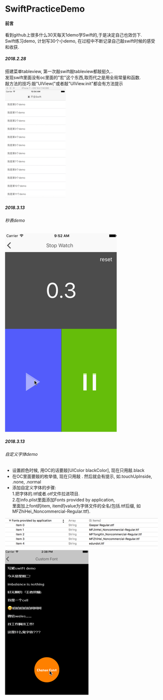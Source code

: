 # SwiftPracticeDemo
#### 前言
看到github上很多什么30天每天1demo学Swift的,于是决定自己也效仿下.  
Swift练习demo, 计划写30个小demo, 
在过程中不断记录自己敲swift时候的感受和收获.

##### 2018.2.28  
搭建菜单tableview, 第一次敲swift敲tableview都敲挺久..  
发现swift里面没有oc里面的"宏"这个东西,取而代之是用全局常量和函数.  
敲方法的技巧:敲"UIView("或者敲"UIView.init"都会有方法提示  
![image](https://github.com/imbawales/SwiftPracticeDemo/blob/master/MySwiftDemo/allpics/Snip20180228_3.png)

##### 2018.3.13
###### 秒表demo  
![gif](https://github.com/imbawales/SwiftPracticeDemo/blob/master/MySwiftDemo/allpics/stopWatch.gif)  


##### 2018.3.13  
###### 自定义字体demo  
- 设置颜色时候, 用OC的话要敲[UIColor blackColor], 现在只用敲.black  
- 在OC里面要敲的枚举值, 现在只用敲 . 然后就会有提示, 如.touchUpInside, .none, .normal  
- 添加自定义字体的步骤:  
1.把字体的.ttf或者.otf文件拉进项目.  
2.在info.plist里面添加Fonts provided by application,  
  里面加上font的item, item的value为字体文件的全名(包括.ttf后缀, 如MFZhiHei_Noncommercial-Regular.ttf).  
  
![image](https://github.com/imbawales/SwiftPracticeDemo/blob/master/MySwiftDemo/allpics/CustomFont1.png)
![gif](https://github.com/imbawales/SwiftPracticeDemo/blob/master/MySwiftDemo/allpics/CustomFont.gif)  
